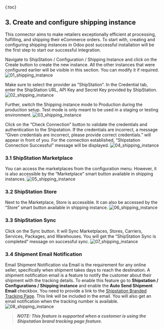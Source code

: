 {:toc}

## 3. Create and configure shipping instance
This connector aims to make retailers exceptionally efficient at processing, fulfilling, and shipping their eCommerce orders. To start with, creating and     configuring shipping instances in Odoo post successful installation will be the first step to start our successful integration. 

Navigate to ShipStation / Configuration / Shipping Instance and click on the Create button to create the new instance. All the other instances that were configured earlier will be visible in this section. You can modify it if required.
![01_shipping_instance](03_shipping_instance/images/01_shipping_instance.png)

Make sure to select the provider as “ShipStation”. In the Credential tab, enter the ShipStation URL, API Key and Secret Key provided by ShipStation.
![02_shipping_instance](03_shipping_instance/images/02_shipping_instance.png)

Further, switch the Shipping instance mode to Production during the production setup. Test mode is only meant to be used in a staging or testing environment.
![03_shipping_instance](03_shipping_instance/images/03_shipping_instance.png)

Click on the “Check Connection” button to validate the credentials and authentication to the Shipstation. If the credentials are incorrect, a message “Given credentials are incorrect, please provide correct credentials.” will appear in front of you. For the connection established, “Shipstation Connection Successful” message will be displayed.
![04_shipping_instance](03_shipping_instance/images/04_shipping_instance.png)

<!------------------------------------------------------------------------------------------------------------------------------->

### 3.1 ShipStation Marketplace
You can access the marketplaces from the configuration menu. However, it is also accessible by the “Marketplace” smart button available in shipping instances.
![05_shipping_instance](03_shipping_instance/images/05_shipping_instance.png)

<!------------------------------------------------------------------------------------------------------------------------------->

### 3.2 ShipStation Store
Next to the Marketplace, Store is accessible. It can also be accessed by the “Store” smart button available in shipping instance.
![06_shipping_instance](03_shipping_instance/images/06_shipping_instance.png)

<!------------------------------------------------------------------------------------------------------------------------------->

### 3.3 ShipStation Sync
Click on the Sync button. It will Sync Marketplaces, Stores, Carriers, Services, Packages, and Warehouses. You will get the “ShipStation Sync is completed” message on successful sync.
![07_shipping_instance](03_shipping_instance/images/07_shipping_instance.png)

<!------------------------------------------------------------------------------------------------------------------------------->

### 3.4 Shipment Email Notification
Email Shipment Notification via Email is the requirement for any online seller, specifically when shipment takes days to reach the destination. A shipment notification email is a feature to notify the customer about their shipment with the tracking details. To enable this feature go to **Shipstation / Configurations / Shipping instance** and enable the **Auto Send Shipment Email** checkbox. You need to provide a link to the [Shipstation Branded Tracking Page](https://help.shipstation.com/hc/en-us/articles/360026158351-Branded-Tracking-Page). This link will be included in the email. You will also get an email notification when the tracking number is available.
![08_shipping_instance](03_shipping_instance/images/08_shipping_instance.png)

> ***NOTE: This feature is supported when a customer is using the Shipstation brand tracking page feature.***

<!------------------------------------------------------------------------------------------------------------------------------->
